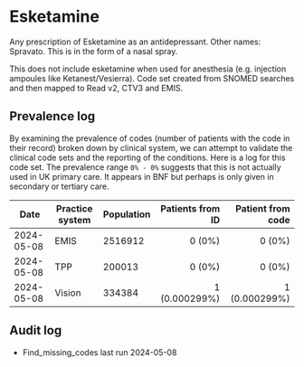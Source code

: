 # Esketamine

Any prescription of Esketamine as an antidepressant. Other names: Spravato. This is in the form of a nasal spray.

This does not include esketamine when used for anesthesia (e.g. injection ampoules like Ketanest/Vesierra). Code set created from SNOMED searches and then mapped to Read v2, CTV3 and EMIS.

## Prevalence log

By examining the prevalence of codes (number of patients with the code in their record) broken down by clinical system, we can attempt to validate the clinical code sets and the reporting of the conditions. Here is a log for this code set. The prevalence range `0% - 0%` suggests that this is not actually used in UK primary care. It appears in BNF but perhaps is only given in secondary or tertiary care.

| Date       | Practice system | Population | Patients from ID | Patient from code |
| ---------- | --------------- | ---------- | ---------------: | ----------------: |
| 2024-05-08 | EMIS            | 2516912    |           0 (0%) |            0 (0%) |
| 2024-05-08 | TPP             | 200013     |           0 (0%) |            0 (0%) |
| 2024-05-08 | Vision          | 334384     |    1 (0.000299%) |     1 (0.000299%) |

## Audit log

- Find_missing_codes last run 2024-05-08

